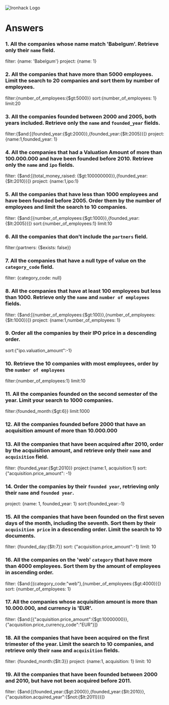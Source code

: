 ![Ironhack Logo](https://i.imgur.com/1QgrNNw.png)

# Answers

### 1. All the companies whose name match 'Babelgum'. Retrieve only their `name` field.

filter: {name: 'Babelgum'}
project: {name: 1}

### 2. All the companies that have more than 5000 employees. Limit the search to 20 companies and sort them by **number of employees**.

filter:{number_of_employees:{$gt:5000}}
sort:{number_of_employees: 1}
limit:20

### 3. All the companies founded between 2000 and 2005, both years included. Retrieve only the `name` and `founded_year` fields.

filter:{$and:[{founded_year:{$gt:2000}},{founded_year:{$lt:2005}}]}
project:{name:1,founded_year: 1}

### 4. All the companies that had a Valuation Amount of more than 100.000.000 and have been founded before 2010. Retrieve only the `name` and `ipo` fields.

filter: {$and:[{total_money_raised: {$gt:100000000}},{founded_year:{$lt:2010}}]}
project: {name:1,ipo:1}

### 5. All the companies that have less than 1000 employees and have been founded before 2005. Order them by the number of employees and limit the search to 10 companies.

filter: {$and:[{number_of_employees:{$gt:1000}},{founded_year:{$lt:2005}}]}
sort:{number_of_employees:1}
limit:10

### 6. All the companies that don't include the `partners` field.

filter:{partners: {$exists: false}}

### 7. All the companies that have a null type of value on the `category_code` field.

filter: {category_code: null}

### 8. All the companies that have at least 100 employees but less than 1000. Retrieve only the `name` and `number of employees` fields.

filter: {$and:[{number_of_employees:{$gt:100}},{number_of_employees:{$lt:1000}}]}
project: {name:1,number_of_employees: 1}

### 9. Order all the companies by their IPO price in a descending order.

sort:{"ipo.valuation_amount":-1}

### 10. Retrieve the 10 companies with most employees, order by the `number of employees`

filter:{number_of_employees:1}
limit:10

### 11. All the companies founded on the second semester of the year. Limit your search to 1000 companies.

filter:{founded_month:{$gt:6}}
limit:1000

### 12. All the companies founded before 2000 that have an acquisition amount of more than 10.000.000

<!-- Your Code Goes Here -->

### 13. All the companies that have been acquired after 2010, order by the acquisition amount, and retrieve only their `name` and `acquisition` field.

filter: {founded_year:{$gt:2010}}
project:{name:1, acquisition:1}
sort:{"acquisition.price_amount": -1}

### 14. Order the companies by their `founded year`, retrieving only their `name` and `founded year`.

project: {name: 1, founded_year: 1}
sort:{founded_year:-1}

### 15. All the companies that have been founded on the first seven days of the month, including the seventh. Sort them by their `acquisition price` in a descending order. Limit the search to 10 documents.

filter: {founded_day:{$lt:7}}
sort: {"acquisition.price_amount":-1}
limit: 10

### 16. All the companies on the 'web' `category` that have more than 4000 employees. Sort them by the amount of employees in ascending order.

filter: {$and:[{category_code:"web"},{number_of_employees:{$gt:4000}}]}
sort: {number_of_employees: 1}

### 17. All the companies whose acquisition amount is more than 10.000.000, and currency is 'EUR'.

filter: {$and:[{"acquisition.price_amount":{$gt:10000000}},{"acquisition.price_currency_code":"EUR"}]}

### 18. All the companies that have been acquired on the first trimester of the year. Limit the search to 10 companies, and retrieve only their `name` and `acquisition` fields.

filter: {founded_month:{$lt:3}}
project: {name:1, acquisition: 1}
limit: 10

### 19. All the companies that have been founded between 2000 and 2010, but have not been acquired before 2011.

filter: {$and:[{founded_year:{$gt:2000}},{founded_year:{$lt:2010}},{"acquisition.acquired_year":{$not:{$lt:2011}}}]}
